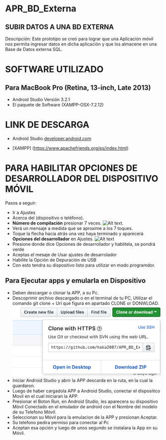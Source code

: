 # APR_BD_Externa



SUBIR DATOS A UNA BD EXTERNA
---------------------------- 
Descripción:
Este prototipo se creó para lograr que una Aplicación móvil
nos permita ingresar datos en dicha aplicación y que los almacene en
una Base de Datos externa SQL.


SOFTWARE UTILIZADO
==================
Para MacBook Pro (Retina, 13-inch, Late 2013)
-------------
- Android Studio   Versión 3.2.1  
- El paquete de Software (XAMPP-OSX-7.2.12)


LINK DE DESCARGA
===================
- Android Studio [developer.android.com](https://developer.android.com/studio/?hl=es-419)

- [XAMPP] (https://www.apachefriends.org/es/index.html)


PARA HABILITAR OPCIONES DE DESARROLLADOR DEL DISPOSITIVO MÓVIL
=====================================
Pasos a seguir:

- Ir a Ajustes
- Acerca del (dispositivo o teléfono).
- **Número de compilación** presionar 7 veces.
  ![Alt text](compilacion.png "Presionar esa opción").
- Verá un mensaje a medida que se aproxime a los 7 toques.
- Toque la flecha hacia atrás una vez haya terminado y aparecerá
  **Opciones del desarrollador** en Ajustes.
  ![Alt text](ajustes.png )
- Presione donde dice Opciones de desarrollador y hablitela, se pondrá verde
- Aceptas el mesaje de Usar ajustes de desarrolador
- Habilite la Opción de Depuración de USB
- Con esto tendra su dispositivo listo para utilizar en modo programdor.
   


Para Ejecutar apps y emularla en Dispositivo
--------------------------------------------
- Deben descargar o clonar la APP, a su Pc.
- Descoprimir archivo descargado o en el terminal de tu PC, Utilizar el
comando git clone + Url que figura en apartado CLONE or DONWLOAD.
  ![Alt text](gitclone.png )
- Iniciar Android Studio y abrir la APP descarda en la ruta, en la cual
la guardaron.
- Luego de haber cargadola APP a Android Studio, conectar el dispositico Movil
en el cual iniciaran la APP.
- Presionar el Boton Run, en Android Studio, les aparecera su dispositivo
Móvil Conectado en el emulador de android con el Nombre del modelo de su
Telefono Móvil.
- Seleccionan su Móvil para la emulacion de la APP y presionan Aceptar.
- Su telefono pedira permiso para conectar al Pc
- Aceptan esa opción y luego de unos segundo se instalara la App en su Móvil.

